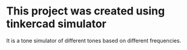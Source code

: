# This project was created using tinkercad simulator

It is a tone simulator of different tones based on different frequencies.
